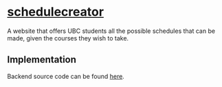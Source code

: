 # [schedulecreator](https://gbvivian.github.io/schedulecreator)
A website that offers UBC students all the possible schedules that can be made, given the courses they wish to take.

## Implementation
Backend source code can be found [here](https://github.com/nickwu241/CourseScrapperUBC).
